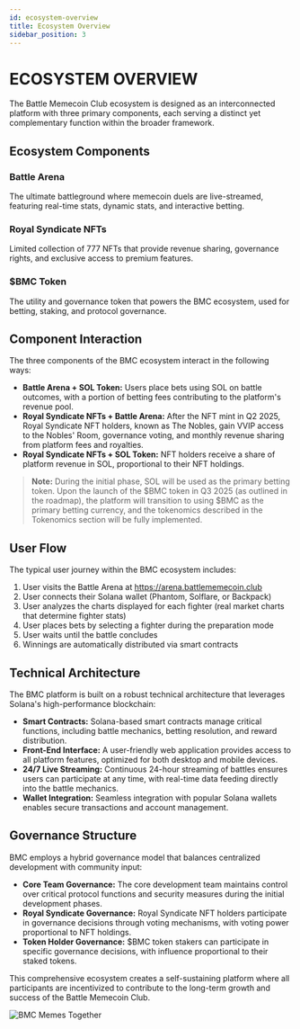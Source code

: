 ```yaml
---
id: ecosystem-overview
title: Ecosystem Overview
sidebar_position: 3
---
```


# ECOSYSTEM OVERVIEW

The Battle Memecoin Club ecosystem is designed as an interconnected platform with three primary components, each serving a distinct yet complementary function within the broader framework.

## Ecosystem Components

<div className="grid-container" style={{display: 'grid', gridTemplateColumns: 'repeat(auto-fill, minmax(250px, 1fr))', gap: '1rem'}}>
  <div className="component-card" style={{border: '1px solid var(--ifm-color-primary)', borderRadius: '8px', padding: '1rem'}}>
    <h3>Battle Arena</h3>
    <p>The ultimate battleground where memecoin duels are live-streamed, featuring real-time stats, dynamic stats, and interactive betting.</p>
  </div>
  <div className="component-card" style={{border: '1px solid var(--ifm-color-primary)', borderRadius: '8px', padding: '1rem'}}>
    <h3>Royal Syndicate NFTs</h3>
    <p>Limited collection of 777 NFTs that provide revenue sharing, governance rights, and exclusive access to premium features.</p>
  </div>
  <div className="component-card" style={{border: '1px solid var(--ifm-color-primary)', borderRadius: '8px', padding: '1rem'}}>
    <h3>$BMC Token</h3>
    <p>The utility and governance token that powers the BMC ecosystem, used for betting, staking, and protocol governance.</p>
  </div>
</div>

## Component Interaction

The three components of the BMC ecosystem interact in the following ways:

- **Battle Arena + SOL Token:** Users place bets using SOL on battle outcomes, with a portion of betting fees contributing to the platform's revenue pool.
- **Royal Syndicate NFTs + Battle Arena:** After the NFT mint in Q2 2025, Royal Syndicate NFT holders, known as The Nobles, gain VVIP access to the Nobles' Room, governance voting, and monthly revenue sharing from platform fees and royalties.
- **Royal Syndicate NFTs + SOL Token:** NFT holders receive a share of platform revenue in SOL, proportional to their NFT holdings.

> **Note:** During the initial phase, SOL will be used as the primary betting token. Upon the launch of the $BMC token in Q3 2025 (as outlined in the roadmap), the platform will transition to using $BMC as the primary betting currency, and the tokenomics described in the Tokenomics section will be fully implemented.

## User Flow

The typical user journey within the BMC ecosystem includes:

1. User visits the Battle Arena at https://arena.battlememecoin.club
2. User connects their Solana wallet (Phantom, Solflare, or Backpack)
3. User analyzes the charts displayed for each fighter (real market charts that determine fighter stats)
4. User places bets by selecting a fighter during the preparation mode
5. User waits until the battle concludes
6. Winnings are automatically distributed via smart contracts

## Technical Architecture

The BMC platform is built on a robust technical architecture that leverages Solana's high-performance blockchain:

- **Smart Contracts:** Solana-based smart contracts manage critical functions, including battle mechanics, betting resolution, and reward distribution.
- **Front-End Interface:** A user-friendly web application provides access to all platform features, optimized for both desktop and mobile devices.
- **24/7 Live Streaming:** Continuous 24-hour streaming of battles ensures users can participate at any time, with real-time data feeding directly into the battle mechanics.
- **Wallet Integration:** Seamless integration with popular Solana wallets enables secure transactions and account management.

## Governance Structure

BMC employs a hybrid governance model that balances centralized development with community input:

- **Core Team Governance:** The core development team maintains control over critical protocol functions and security measures during the initial development phases.
- **Royal Syndicate Governance:** Royal Syndicate NFT holders participate in governance decisions through voting mechanisms, with voting power proportional to NFT holdings.
- **Token Holder Governance:** $BMC token stakers can participate in specific governance decisions, with influence proportional to their staked tokens.

This comprehensive ecosystem creates a self-sustaining platform where all participants are incentivized to contribute to the long-term growth and success of the Battle Memecoin Club.

![BMC Memes Together](/img/together-bmc.png) 
